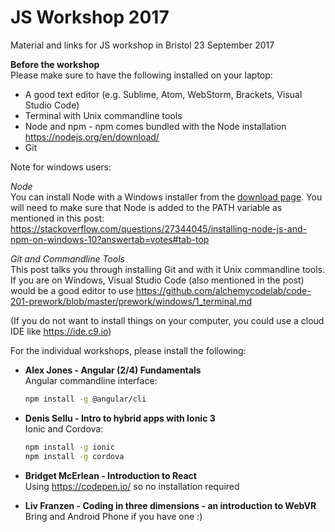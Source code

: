 # JS Workshop 2017

Material and links for JS workshop in Bristol 23 September 2017

**Before the workshop**      
Please make sure to have the following installed on your laptop:   

- A good text editor (e.g. Sublime, Atom, WebStorm, Brackets, Visual Studio Code)     
- Terminal with Unix commandline tools   
- Node and npm - npm comes bundled with the Node installation https://nodejs.org/en/download/ 
- Git    

Note for windows users:      

*Node*       
You can install Node with a Windows installer from the [download page](https://nodejs.org/en/download/). You will need to make sure that Node is added to the PATH variable as mentioned in this post:         
https://stackoverflow.com/questions/27344045/installing-node-js-and-npm-on-windows-10?answertab=votes#tab-top  

*Git and Commandline Tools*               
This post talks you through installing Git and with it Unix commandline tools. If you are on Windows, Visual Studio Code (also mentioned in the post) would be a good editor to use
https://github.com/alchemycodelab/code-201-prework/blob/master/prework/windows/1_terminal.md     

(If you do not want to install things on your computer, you could use a cloud IDE like https://ide.c9.io)


For the individual workshops, please install the following: 

- **Alex Jones - Angular (2/4) Fundamentals**          
    Angular commandline interface:     
    ```bash
    npm install -g @angular/cli
    ```
- **Denis Sellu - Intro to hybrid apps with Ionic 3**      
    Ionic and Cordova: 
    ```bash
    npm install -g ionic      
    npm install -g cordova
    ```
- **Bridget McErlean - Introduction to React**     
    Using https://codepen.io/ so no installation required
    
- **Liv Franzen - Coding in three dimensions - an introduction to WebVR**       
    Bring and Android Phone if you have one :) 
